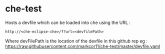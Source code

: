 # che-test

Hosts a devfile which can be loaded into che using the URL : 

```http://<che-eclipse-che>/f?url=<devfilePath>```
  
Where devFilePath is the location of the devfile in this github rep eg : https://raw.githubusercontent.com/markcor11/che-test/master/devfile.yaml
